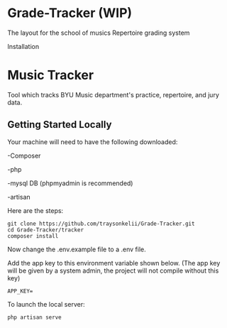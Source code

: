 # Grade-Tracker (WIP)
The layout for the school of musics Repertoire grading system

Installation


# Music Tracker

Tool which tracks BYU Music department's practice, repertoire, and jury data.

## Getting Started Locally

Your machine will need to have the following downloaded:

-Composer

-php

-mysql DB (phpmyadmin is recommended)

-artisan


Here are the steps:
```
git clone https://github.com/traysonkelii/Grade-Tracker.git
cd Grade-Tracker/tracker
composer install
```
Now change the .env.example file to a .env file.

Add the app key to this environment variable shown below. (The app key will be given by a system admin, the project will not compile without this key)
```
APP_KEY=
```

To launch the local server:

```
php artisan serve
```
